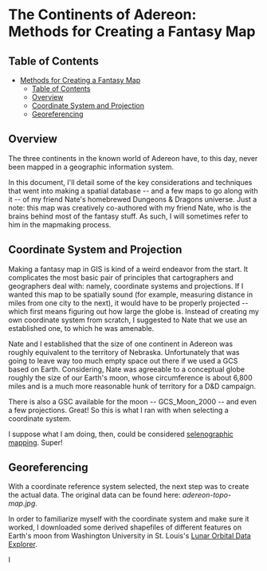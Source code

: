 # The Continents of Adereon: Methods for Creating a Fantasy Map

## Table of Contents

<!-- TOC depthTo:3 -->

- [Methods for Creating a Fantasy Map](#methods-for-creating-a-fantasy-map)
  - [Table of Contents](#table-of-contents)
  - [Overview](#overview)
  - [Coordinate System and Projection](#coordinate-system-and-projection)
  - [Georeferencing](#georeferencing)

<!-- /TOC -->

## Overview

The three continents in the known world of Adereon have, to this day, never been mapped in a geographic information system.

In this document, I'll detail some of the key considerations and techniques that went into making a spatial database -- and a few maps to go along with it -- of my friend Nate's homebrewed Dungeons & Dragons universe.  Just a note: this map was creatively co-authored with my friend Nate, who is the brains behind most of the fantasy stuff. As such, I will sometimes refer to him in the mapmaking process.

## Coordinate System and Projection

Making a fantasy map in GIS is kind of a weird endeavor from the start. It complicates the most basic pair of principles that cartographers and geographers deal with: namely, coordinate systems and projections. If I wanted this map to be spatially sound (for example, measuring distance in miles from one city to the next), it would have to be properly projected -- which first means figuring out how large the globe is. Instead of creating my own coordinate system from scratch, I suggested to Nate that we use an established one, to which he was amenable.

Nate and I established that the size of one continent in Adereon was roughly equivalent to the territory of Nebraska. Unfortunately that was going to leave way too much empty space out there if we used a GCS based on Earth. Considering, Nate was agreeable to a conceptual globe roughly the size of our Earth's moon, whose circumference is about 6,800 miles and is a much more reasonable hunk of territory for a D&D campaign.

There is also a GSC available for the moon -- GCS_Moon_2000 -- and even a few projections. Great! So this is what I ran with when selecting a coordinate system.

I suppose what I am doing, then, could be considered [selenographic mapping](https://en.wikipedia.org/wiki/Selenographic_coordinates). Super!

## Georeferencing

With a coordinate reference system selected, the next step was to create the actual data. The original data can be found here: _adereon-topo-map.jpg_. 

In order to familiarize myself with the coordinate system and make sure it worked, I downloaded some derived shapefiles of different features on Earth's moon from Washington University in St. Louis's [Lunar Orbital Data Explorer](https://ode.rsl.wustl.edu/mars/coverage/ODE_Moon_shapefile.html).

I
